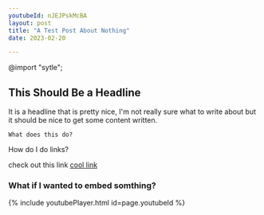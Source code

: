 ```yaml
---
youtubeId: nJEJPskMcBA
layout: post
title: "A Test Post About Nothing"
date: 2023-02-20

---
```


@import "sytle";

## This Should Be a Headline
It is a headline that is pretty nice, I'm not really sure what to write about but it should be nice to get some content written.

`What does this do?`

How do I do links? 

check out this link [cool link][cool-link]

### What if I wanted to embed somthing? 

{% include youtubePlayer.html id=page.youtubeId %}

[cool-link]: https://www.youtube.com/watch?v=nJEJPskMcBA

